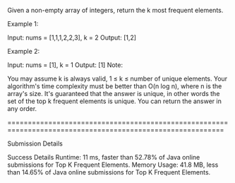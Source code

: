 Given a non-empty array of integers, return the k most frequent elements.

Example 1:

Input: nums = [1,1,1,2,2,3], k = 2
Output: [1,2]

Example 2:

Input: nums = [1], k = 1
Output: [1]
Note:

You may assume k is always valid, 1 ≤ k ≤ number of unique elements.
Your algorithm's time complexity must be better than O(n log n), where n is the array's size.
It's guaranteed that the answer is unique, in other words the set of the top k frequent elements is unique.
You can return the answer in any order.


===========================================================================================================


Submission Details

Success
Details 
Runtime: 11 ms, faster than 52.78% of Java online submissions for Top K Frequent Elements.
Memory Usage: 41.8 MB, less than 14.65% of Java online submissions for Top K Frequent Elements.
